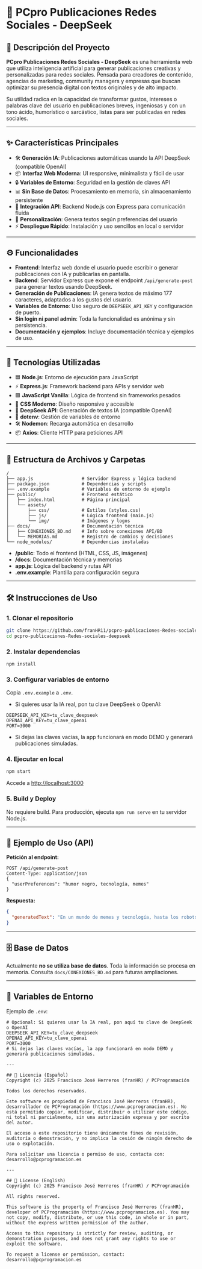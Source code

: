 # 🚀 PCpro Publicaciones Redes Sociales - DeepSeek

## 📘 Descripción del Proyecto

**PCpro Publicaciones Redes Sociales - DeepSeek** es una herramienta web que utiliza inteligencia artificial para generar publicaciones creativas y personalizadas para redes sociales. Pensada para creadores de contenido, agencias de marketing, community managers y empresas que buscan optimizar su presencia digital con textos originales y de alto impacto.

Su utilidad radica en la capacidad de transformar gustos, intereses o palabras clave del usuario en publicaciones breves, ingeniosas y con un tono ácido, humorístico o sarcástico, listas para ser publicadas en redes sociales.

---

## ✨ Características Principales

- 🛠️ **Generación IA**: Publicaciones automáticas usando la API DeepSeek (compatible OpenAI)
- 📦 **Interfaz Web Moderna**: UI responsive, minimalista y fácil de usar
- 🔒 **Variables de Entorno**: Seguridad en la gestión de claves API
- 📊 **Sin Base de Datos**: Procesamiento en memoria, sin almacenamiento persistente
- 🔌 **Integración API**: Backend Node.js con Express para comunicación fluida
- 📝 **Personalización**: Genera textos según preferencias del usuario
- ⚡ **Despliegue Rápido**: Instalación y uso sencillos en local o servidor

---

## ⚙️ Funcionalidades

- **Frontend**: Interfaz web donde el usuario puede escribir o generar publicaciones con IA y publicarlas en pantalla.
- **Backend**: Servidor Express que expone el endpoint `/api/generate-post` para generar textos usando DeepSeek.
- **Generación de Publicaciones**: IA genera textos de máximo 177 caracteres, adaptados a los gustos del usuario.
- **Variables de Entorno**: Uso seguro de `DEEPSEEK_API_KEY` y configuración de puerto.
- **Sin login ni panel admin**: Toda la funcionalidad es anónima y sin persistencia.
- **Documentación y ejemplos**: Incluye documentación técnica y ejemplos de uso.

---

## 🔧 Tecnologías Utilizadas

- 🟦 **Node.js**: Entorno de ejecución para JavaScript
- ⚡ **Express.js**: Framework backend para APIs y servidor web
- 🟩 **JavaScript Vanilla**: Lógica de frontend sin frameworks pesados
- 🎨 **CSS Moderno**: Diseño responsive y accesible
- 🧩 **DeepSeek API**: Generación de textos IA (compatible OpenAI)
- 🌱 **dotenv**: Gestión de variables de entorno
- 🛠️ **Nodemon**: Recarga automática en desarrollo
- 📦 **Axios**: Cliente HTTP para peticiones API

---

## 🧪 Estructura de Archivos y Carpetas

```
/
├── app.js                  # Servidor Express y lógica backend
├── package.json            # Dependencias y scripts
├── .env.example            # Variables de entorno de ejemplo
├── public/                 # Frontend estático
│   ├── index.html          # Página principal
│   └── assets/
│       ├── css/            # Estilos (styles.css)
│       ├── js/             # Lógica frontend (main.js)
│       └── img/            # Imágenes y logos
├── docs/                   # Documentación técnica
│   ├── CONEXIONES_BD.md    # Info sobre conexiones API/BD
│   └── MEMORIAS.md         # Registro de cambios y decisiones
└── node_modules/           # Dependencias instaladas
```

- **/public**: Todo el frontend (HTML, CSS, JS, imágenes)
- **/docs**: Documentación técnica y memorias
- **app.js**: Lógica del backend y rutas API
- **.env.example**: Plantilla para configuración segura

---

## 🛠️ Instrucciones de Uso

### 1. Clonar el repositorio
```bash
git clone https://github.com/franHR11/pcpro-publicaciones-Redes-sociales-deepseek.git
cd pcpro-publicaciones-Redes-sociales-deepseek
```

### 2. Instalar dependencias
```bash
npm install
```

### 3. Configurar variables de entorno
Copia `.env.example` a `.env`.

- Si quieres usar la IA real, pon tu clave DeepSeek o OpenAI:
```env
DEEPSEEK_API_KEY=tu_clave_deepseek
OPENAI_API_KEY=tu_clave_openai
PORT=3000
```
- Si dejas las claves vacías, la app funcionará en modo DEMO y generará publicaciones simuladas.
### 4. Ejecutar en local
```bash
npm start
```
Accede a [http://localhost:3000](http://localhost:3000)

### 5. Build y Deploy
No requiere build. Para producción, ejecuta `npm run serve` en tu servidor Node.js.

---

## 📝 Ejemplo de Uso (API)

**Petición al endpoint:**
```http
POST /api/generate-post
Content-Type: application/json
{
  "userPreferences": "humor negro, tecnología, memes"
}
```
**Respuesta:**
```json
{
  "generatedText": "En un mundo de memes y tecnología, hasta los robots necesitan vacaciones. #HumorNegro"
}
```

---

## 🗄️ Base de Datos
Actualmente **no se utiliza base de datos**. Toda la información se procesa en memoria. Consulta `docs/CONEXIONES_BD.md` para futuras ampliaciones.

---

## 🔑 Variables de Entorno
Ejemplo de `.env`:
```env
# Opcional: Si quieres usar la IA real, pon aquí tu clave de DeepSeek o OpenAI
DEEPSEEK_API_KEY=tu_clave_deepseek
OPENAI_API_KEY=tu_clave_openai
PORT=3000
# Si dejas las claves vacías, la app funcionará en modo DEMO y generará publicaciones simuladas.

---

## 📄 Licencia (Español)
Copyright (c) 2025 Francisco José Herreros (franHR) / PCProgramación

Todos los derechos reservados.

Este software es propiedad de Francisco José Herreros (franHR), desarrollador de PCProgramación (https://www.pcprogramacion.es). No está permitido copiar, modificar, distribuir o utilizar este código, ni total ni parcialmente, sin una autorización expresa y por escrito del autor.

El acceso a este repositorio tiene únicamente fines de revisión, auditoría o demostración, y no implica la cesión de ningún derecho de uso o explotación.

Para solicitar una licencia o permiso de uso, contacta con: desarrollo@pcprogramacion.es

---

## 📄 License (English)
Copyright (c) 2025 Francisco José Herreros (franHR) / PCProgramación

All rights reserved.

This software is the property of Francisco José Herreros (franHR), developer of PCProgramación (https://www.pcprogramacion.es). You may not copy, modify, distribute, or use this code, in whole or in part, without the express written permission of the author.

Access to this repository is strictly for review, auditing, or demonstration purposes, and does not grant any rights to use or exploit the software.

To request a license or permission, contact: desarrollo@pcprogramacion.es
